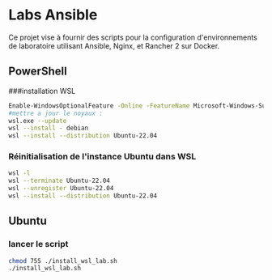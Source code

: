 # Labs Ansible

Ce projet vise à fournir des scripts pour la configuration d'environnements de laboratoire utilisant Ansible, Nginx, et Rancher 2 sur Docker.



## PowerShell
###installation WSL
```bash
Enable-WindowsOptionalFeature -Online -FeatureName Microsoft-Windows-Subsystem-Linux
#mettre a jour le noyaux :
wsl.exe --update
wsl --install - debian
wsl --install --distribution Ubuntu-22.04
```

### Réinitialisation de l'instance Ubuntu dans WSL
```bash
wsl -l
wsl --terminate Ubuntu-22.04
wsl --unregister Ubuntu-22.04
wsl --install --distribution Ubuntu-22.04
```

## Ubuntu
### lancer le script
```bash
chmod 755 ./install_wsl_lab.sh
./install_wsl_lab.sh
```